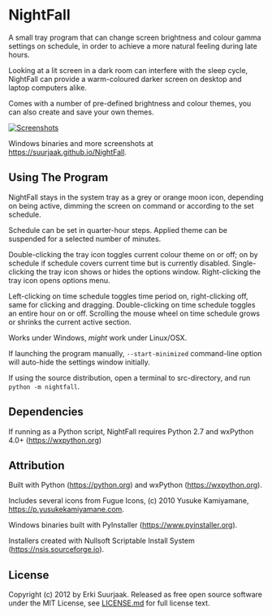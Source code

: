 NightFall
=========

A small tray program that can change screen brightness and colour gamma settings
on schedule, in order to achieve a more natural feeling during late hours.

Looking at a lit screen in a dark room can interfere with the sleep cycle,
NightFall can provide a warm-coloured darker screen on desktop and laptop 
computers alike.

Comes with a number of pre-defined brightness and colour themes, you can
also create and save your own themes.

[![Screenshots](https://raw.github.com/suurjaak/NightFall/gh-pages/img/th_collage.png)](https://raw.github.com/suurjaak/NightFall/gh-pages/img/collage.png)

Windows binaries and more screenshots at https://suurjaak.github.io/NightFall.


Using The Program
-----------------

NightFall stays in the system tray as a grey or orange moon icon, depending on
being active, dimming the screen on command or according to the set schedule.

Schedule can be set in quarter-hour steps.
Applied theme can be suspended for a selected number of minutes.

Double-clicking the tray icon toggles current colour theme on or off;
on by schedule if schedule covers current time but is currently disabled.
Single-clicking the tray icon shows or hides the options window.
Right-clicking the tray icon opens options menu.

Left-clicking on time schedule toggles time period on, right-clicking off,
same for clicking and dragging.
Double-clicking on time schedule toggles an entire hour on or off.
Scrolling the mouse wheel on time schedule grows or shrinks the current
active section.


Works under Windows, *might* work under Linux/OSX.

If launching the program manually, `--start-minimized` command-line option
will auto-hide the settings window initially.

If using the source distribution, open a terminal to src-directory,
and run `python -m nightfall`.


Dependencies
------------

If running as a Python script, NightFall requires Python 2.7 and wxPython
4.0+ (https://wxpython.org)


Attribution
-----------

Built with Python (https://python.org) and wxPython (https://wxpython.org).

Includes several icons from Fugue Icons,
(c) 2010 Yusuke Kamiyamane, https://p.yusukekamiyamane.com.

Windows binaries built with PyInstaller (https://www.pyinstaller.org).

Installers created with Nullsoft Scriptable Install System
(https://nsis.sourceforge.io).


License
-------

Copyright (c) 2012 by Erki Suurjaak.
Released as free open source software under the MIT License,
see [LICENSE.md](LICENSE.md) for full license text.
